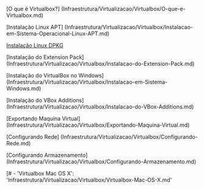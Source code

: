 [O que é Virtualbox?] (Infraestrutura/Virtualizacao/Virtualbox/O-que-e-Virtualbox.md)

[Instalação Linux APT] (Infraestrutura/Virtualizacao/Virtualbox/Instalacao-em-Sistema-Operacional-Linux-APT.md)

[Instalação Linux DPKG](Infraestrutura/Virtualizacao/Virtualbox/Instalando-em-Sistema-Operacional-Linux-DPKG.md)

[Instalação do Extension Pack] (Infraestrutura/Virtualizacao/Virtualbox/Instalacao-do-Extension-Pack.md)

[Instalação do VirtualBox no Windows] (Infraestrutura/Virtualizacao/Virtualbox/Instalacao-em-Sistema-Windows.md)

[Instalação do VBox Additions] (Infraestrutura/Virtualizacao/Virtualbox/Instalacao-do-VBox-Additions.md)

[Exportando Maquina Virtual] (Infraestrutura/Virtualizacao/Virtualbox/Exportando-Maquina-Virtual.md)

[Configurando Rede] (Infraestrutura/Virtualizacao/Virtualbox/Configurando-Rede.md)

[Configurando Armazenamento] (Infraestrutura/Virtualizacao/Virtualbox/Configurando-Armazenamento.md)

[#          - 'Virtualbox Mac OS X': 'Infraestrutura/Virtualizacao/Virtualbox/Virtualbox-Mac-OS-X.md'

